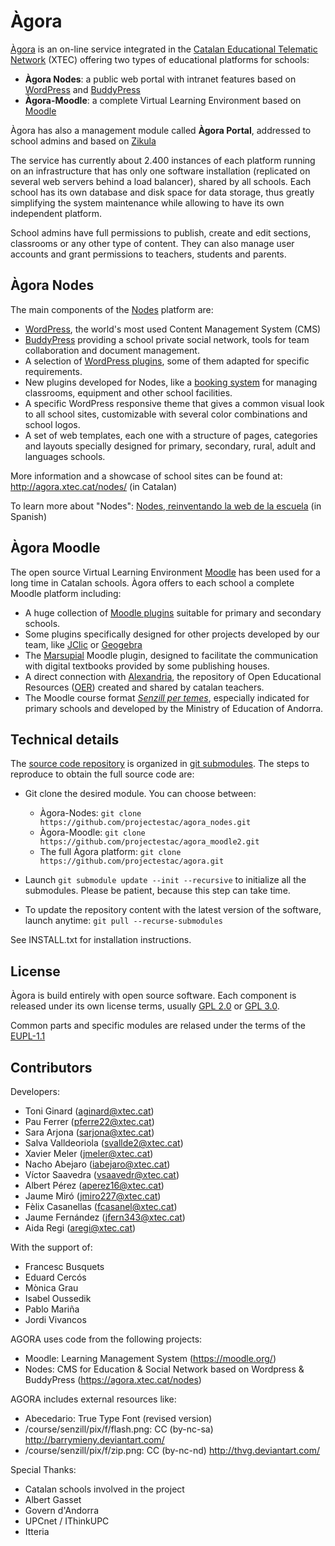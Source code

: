 # Àgora

[Àgora](http://agora.xtec.cat) is an on-line service integrated in the [Catalan Educational Telematic Network](http://www.xtec.cat) (XTEC) offering two types of educational platforms for schools:

- __Àgora Nodes__: a public web portal with intranet features based on [WordPress](https://wordpress.org/) and [BuddyPress](https://buddypress.org/)
- __Àgora-Moodle__: a complete Virtual Learning Environment based on [Moodle](https://moodle.org/)

Àgora has also a management module called __Àgora Portal__, addressed to school admins and based on [Zikula](https://zikula.org)

The service has currently about 2.400 instances of each platform running on an infrastructure that has only one software installation (replicated on several web servers behind a load balancer), shared by all schools. Each school has its own database and disk space for data storage, thus greatly simplifying the system maintenance while allowing to have its own independent platform.

School admins have full permissions to publish, create and edit sections, classrooms or any other type of content. They can also manage user accounts and grant permissions to teachers, students and parents.

## Àgora Nodes

The main components of the [Nodes](https://agora.xtec.cat/nodes) platform are:

- [WordPress](https://wordpress.org/), the world's most used Content Management System (CMS)
- [BuddyPress](https://buddypress.org/) providing a school private social network, tools for team collaboration and document management.
- A selection of [WordPress plugins](https://wordpress.org/plugins/), some of them adapted for specific requirements.
- New plugins developed for Nodes, like a [booking system](https://educaciodigital.cat/moodle/moodle/mod/glossary/view.php?id=1741&mode=entry&hook=2601) for managing classrooms, equipment and other school facilities.
- A specific WordPress responsive theme that gives a common visual look to all school sites, customizable with several color combinations and school logos.
- A set of web templates, each one with a structure of pages, categories and layouts specially designed for primary, secondary, rural, adult and languages schools.

More information and a showcase of school sites can be found at: http://agora.xtec.cat/nodes/ (in Catalan)

To learn more about "Nodes": [Nodes, reinventando la web de la escuela](https://drive.google.com/open?id=0B1Whk6C-0QRaQnh3ZUsyUVA0TFE) (in Spanish)


## Àgora Moodle

The open source Virtual Learning Environment [Moodle](https://moodle.org) has been used for a long time in Catalan schools. Àgora offers to each school a complete Moodle platform including:

- A huge collection of [Moodle plugins](https://moodle.org/plugins/) suitable for primary and secondary schools.
- Some plugins specifically designed for other projects developed by our team, like [JClic](https://moodle.org/plugins/mod_jclic) or [Geogebra](https://moodle.org/plugins/mod_geogebra)
- The [Marsupial](https://github.com/projectestac/marsupial) Moodle plugin, designed to facilitate the communication with digital textbooks provided by some publishing houses.
- A direct connection with [Alexandria](https://github.com/projectestac/alexandria), the repository of Open Educational Resources ([OER](https://www.oercommons.org/)) created and shared by catalan teachers.
- The Moodle course format _[Senzill per temes](http://ateneu.xtec.cat/wikiform/wikiexport/cmd/tac/moodle2/b3_cursos/format_senzill)_, especially indicated for primary schools and developed by the Ministry of Education of Andorra.


## Technical details

The [source code repository](https://github.com/projectestac/agora) is organized in [git submodules](https://git-scm.com/book/en/v2/Git-Tools-Submodules). The steps to reproduce to obtain the full source code are:

- Git clone the desired module. You can choose between:
    * Àgora-Nodes: `git clone https://github.com/projectestac/agora_nodes.git`
    * Àgora-Moodle: `git clone https://github.com/projectestac/agora_moodle2.git`
    * The full Àgora platform: `git clone https://github.com/projectestac/agora.git`

- Launch `git submodule update --init --recursive` to initialize all the submodules. Please be patient, because this step can take time.

- To update the repository content with the latest version of the software, launch anytime: `git pull --recurse-submodules`

See INSTALL.txt for installation instructions.


## License

Àgora is build entirely with open source software. Each component is released under its own license terms, usually [GPL 2.0](http://www.gnu.org/licenses/gpl-2.0.txt) or [GPL 3.0](http://www.gnu.org/licenses/gpl-2.0.txt).

Common parts and specific modules are relased under the terms of the [EUPL-1.1](https://spdx.org/licenses/EUPL-1.1.html)

## Contributors

Developers:
- Toni Ginard (aginard@xtec.cat)
- Pau Ferrer (pferre22@xtec.cat)
- Sara Arjona (sarjona@xtec.cat)
- Salva Valldeoriola (svallde2@xtec.cat)
- Xavier Meler (jmeler@xtec.cat)
- Nacho Abejaro (iabejaro@xtec.cat)  
- Víctor Saavedra (vsaavedr@xtec.cat)
- Albert Pérez (aperez16@xtec.cat)
- Jaume Miró (jmiro227@xtec.cat)
- Fèlix Casanellas (fcasanel@xtec.cat)
- Jaume Fernández (jfern343@xtec.cat)
- Aida Regi (aregi@xtec.cat)

With the support of:
- Francesc Busquets
- Eduard Cercós
- Mònica Grau
- Isabel Oussedik
- Pablo Mariña
- Jordi Vivancos
   
AGORA uses code from the following projects:

- Moodle: Learning Management System (https://moodle.org/)
- Nodes: CMS for Education & Social Network based on Wordpress & BuddyPress (https://agora.xtec.cat/nodes)


AGORA includes external resources like:

- Abecedario: True Type Font (revised version)
- /course/senzill/pix/f/flash.png: CC (by-nc-sa) http://barrymieny.deviantart.com/
- /course/senzill/pix/f/zip.png: CC (by-nc-nd) http://thvg.deviantart.com/


Special Thanks:
- Catalan schools involved in the project
- Albert Gasset
- Govern d'Andorra 
- UPCnet / IThinkUPC
- Itteria

